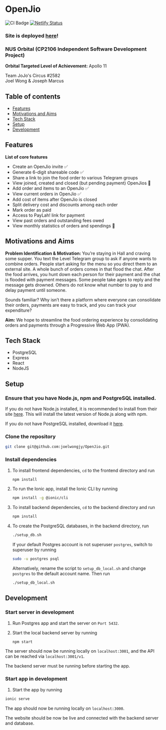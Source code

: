 # OpenJio

![CI Badge](https://github.com/joelwongjy/OpenJio/workflows/ESLint%20CI/badge.svg)
[![Netlify Status](https://api.netlify.com/api/v1/badges/129a14ea-c391-4889-bc81-4586418e3844/deploy-status)](https://app.netlify.com/sites/openjio/deploys)


### Site is deployed [here](https://openjio.netlify.app)!

### NUS Orbital (CP2106 Independent Software Development Project)<br>
<b>Orbital Targeted Level of Achievement:</b> Apollo 11

Team JoJo's Circus #2582<br>
Joel Wong & Joseph Marcus<br>

## Table of contents

- [Features](#features)
- [Motivations and Aims](#motivations-and-aims)
- [Tech Stack](#tech-stack)
- [Setup](#setup)
- [Development](#development)

## Features

<b>List of core features</b>

- Create an OpenJio invite :white_check_mark:
- Generate 6-digit shareable code :white_check_mark:
- Share a link to join the food order to various Telegram groups
- View joined, created and closed (but pending payment) OpenJios :construction:
- Add order and items to an OpenJio :white_check_mark:
- View current orders in OpenJio :white_check_mark:
- Add cost of items after OpenJio is closed
- Split delivery cost and discounts among each order
- Mark order as paid
- Access to PayLah! link for payment
- View past orders and outstanding fees owed
- View monthly statistics of orders and spendings :construction:


## Motivations and Aims

<b>Problem Identification & Motivation: </b>
You’re staying in Hall and craving some supper. You text the Level Telegram group to ask if anyone wants to combine orders. People start asking for the menu so you direct them to an external site. A whole bunch of orders comes in that flood the chat. After the food arrives, you hunt down each person for their payment and the chat is flooded with payment messages. Some people take ages to reply and the message gets drowned. Others do not know what number to pay to and delay payment until someone.

Sounds familiar? Why isn’t there a platform where everyone can consolidate their orders, payments are easy to track, and you can track your expenditure?

<b>Aim:</b>
We hope to streamline the food ordering experience by consolidating orders and payments through a Progressive Web App (PWA).

## Tech Stack

- PostgreSQL
- Express
- React
- NodeJS

## Setup

### Ensure that you have Node.js, npm and PostgreSQL installed.

If you do not have Node.js installed, it is recommended to install from their site [here](https://nodejs.org/en/). This will install the latest version of Node.js along with npm.

If you do not have PostgreSQL installed, download it [here](https://postgresapp.com/downloads.html).

### Clone the repository

```bash
git clone git@github.com:joelwongjy/OpenJio.git
```

### Install dependencies

1. To install frontend dependencies, `cd` to the frontend directory and run
    ```bash
    npm install
    ```
1. To run the Ionic app, install the Ionic CLI by running
    ```bash
    npm install -g @ionic/cli
    ```

1. To install backend dependencies, `cd` to the backend directory and run
    ```bash
    npm install
    ```

1. To create the PostgreSQL databases, in the backend directory, run
    ```bash
    ./setup_db.sh
    ```
    
    If your default Postgres account is not superuser `postgres`, switch to superuser by running
    ```bash
    sudo -u postgres psql
    ```
    
    Alternatively, rename the script to `setup_db_local.sh` and change `postgres` to the default account name. Then run
    ```bash
    ./setup_db_local.sh
    ```

## Development

### Start server in development

1. Run Postgres app and start the server on `Port 5432`.

2. Start the local backend server by running
    ```bash
    npm start
    ```

The server should now be running locally on `localhost:3001`, and the API can be reached via `localhost:3001/v1`.

The backend server must be running before starting the app.

### Start app in development

1. Start the app by running
```bash
ionic serve
```

The app should now be running locally on `localhost:3000`.

The website should be now be live and connected with the backend server and database.

